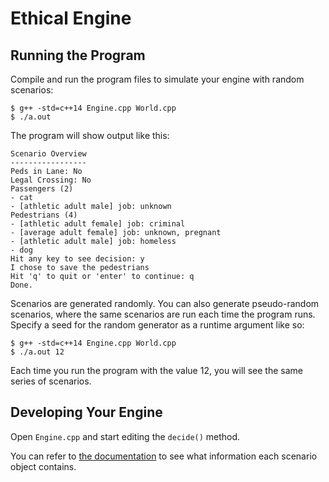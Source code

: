 # Ethical Engine

## Running the Program

Compile and run the program files to simulate your engine with random scenarios:

```
$ g++ -std=c++14 Engine.cpp World.cpp
$ ./a.out
```

The program will show output like this:

```
Scenario Overview
-----------------
Peds in Lane: No
Legal Crossing: No
Passengers (2)
- cat
- [athletic adult male] job: unknown
Pedestrians (4)
- [athletic adult female] job: criminal
- [average adult female] job: unknown, pregnant
- [athletic adult male] job: homeless
- dog
Hit any key to see decision: y
I chose to save the pedestrians
Hit 'q' to quit or 'enter' to continue: q
Done.
```

Scenarios are generated randomly. You can also generate pseudo-random scenarios, where the same scenarios are run each time the program runs. Specify a seed for the random generator as a runtime argument like so:

```
$ g++ -std=c++14 Engine.cpp World.cpp
$ ./a.out 12
```

Each time you run the program with the value 12, you will see the same series of scenarios.

## Developing Your Engine

Open `Engine.cpp` and start editing the `decide()` method.

You can refer to [the documentation](https://evanpeck.github.io/ethical_engine/cpp) to see what information each scenario object contains.
